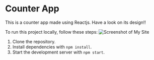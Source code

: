 # Counter App
This is a counter app made using Reactjs. Have a look on its design!!

To run this project locally, follow these steps:
![Screenshot of My Site](/public/counterApp.png)

1. Clone the repository.
2. Install dependencies with `npm install`.
3. Start the development server with `npm start`.
